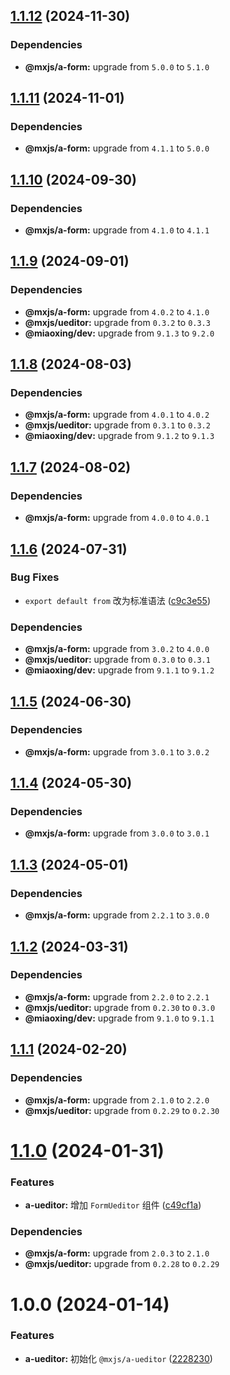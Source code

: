 ## [1.1.12](https://github.com/miaoxing/mxjs-a-ueditor/compare/v1.1.11...v1.1.12) (2024-11-30)





### Dependencies

* **@mxjs/a-form:** upgrade from `5.0.0` to `5.1.0`

## [1.1.11](https://github.com/miaoxing/mxjs-a-ueditor/compare/v1.1.10...v1.1.11) (2024-11-01)





### Dependencies

* **@mxjs/a-form:** upgrade from `4.1.1` to `5.0.0`

## [1.1.10](https://github.com/miaoxing/mxjs-a-ueditor/compare/v1.1.9...v1.1.10) (2024-09-30)





### Dependencies

* **@mxjs/a-form:** upgrade from `4.1.0` to `4.1.1`

## [1.1.9](https://github.com/miaoxing/mxjs-a-ueditor/compare/v1.1.8...v1.1.9) (2024-09-01)





### Dependencies

* **@mxjs/a-form:** upgrade from `4.0.2` to `4.1.0`
* **@mxjs/ueditor:** upgrade from `0.3.2` to `0.3.3`
* **@miaoxing/dev:** upgrade from `9.1.3` to `9.2.0`

## [1.1.8](https://github.com/miaoxing/mxjs-a-ueditor/compare/v1.1.7...v1.1.8) (2024-08-03)





### Dependencies

* **@mxjs/a-form:** upgrade from `4.0.1` to `4.0.2`
* **@mxjs/ueditor:** upgrade from `0.3.1` to `0.3.2`
* **@miaoxing/dev:** upgrade from `9.1.2` to `9.1.3`

## [1.1.7](https://github.com/miaoxing/mxjs-a-ueditor/compare/v1.1.6...v1.1.7) (2024-08-02)





### Dependencies

* **@mxjs/a-form:** upgrade from `4.0.0` to `4.0.1`

## [1.1.6](https://github.com/miaoxing/mxjs-a-ueditor/compare/v1.1.5...v1.1.6) (2024-07-31)


### Bug Fixes

* `export default from` 改为标准语法 ([c9c3e55](https://github.com/miaoxing/mxjs-a-ueditor/commit/c9c3e5509af2bca0a26cd9082cecb612a6558dd5))





### Dependencies

* **@mxjs/a-form:** upgrade from `3.0.2` to `4.0.0`
* **@mxjs/ueditor:** upgrade from `0.3.0` to `0.3.1`
* **@miaoxing/dev:** upgrade from `9.1.1` to `9.1.2`

## [1.1.5](https://github.com/miaoxing/mxjs-a-ueditor/compare/v1.1.4...v1.1.5) (2024-06-30)





### Dependencies

* **@mxjs/a-form:** upgrade from `3.0.1` to `3.0.2`

## [1.1.4](https://github.com/miaoxing/mxjs-a-ueditor/compare/v1.1.3...v1.1.4) (2024-05-30)





### Dependencies

* **@mxjs/a-form:** upgrade from `3.0.0` to `3.0.1`

## [1.1.3](https://github.com/miaoxing/mxjs-a-ueditor/compare/v1.1.2...v1.1.3) (2024-05-01)





### Dependencies

* **@mxjs/a-form:** upgrade from `2.2.1` to `3.0.0`

## [1.1.2](https://github.com/miaoxing/mxjs-a-ueditor/compare/v1.1.1...v1.1.2) (2024-03-31)





### Dependencies

* **@mxjs/a-form:** upgrade from `2.2.0` to `2.2.1`
* **@mxjs/ueditor:** upgrade from `0.2.30` to `0.3.0`
* **@miaoxing/dev:** upgrade from `9.1.0` to `9.1.1`

## [1.1.1](https://github.com/miaoxing/mxjs-a-ueditor/compare/v1.1.0...v1.1.1) (2024-02-20)





### Dependencies

* **@mxjs/a-form:** upgrade from `2.1.0` to `2.2.0`
* **@mxjs/ueditor:** upgrade from `0.2.29` to `0.2.30`

# [1.1.0](https://github.com/miaoxing/mxjs-a-ueditor/compare/v1.0.0...v1.1.0) (2024-01-31)


### Features

* **a-ueditor:** 增加 `FormUeditor` 组件 ([c49cf1a](https://github.com/miaoxing/mxjs-a-ueditor/commit/c49cf1a9a3a11a224246fce2f189b0af4dd42f8c))





### Dependencies

* **@mxjs/a-form:** upgrade from `2.0.3` to `2.1.0`
* **@mxjs/ueditor:** upgrade from `0.2.28` to `0.2.29`

# 1.0.0 (2024-01-14)


### Features

* **a-ueditor:** 初始化 `@mxjs/a-ueditor` ([2228230](https://github.com/miaoxing/mxjs-a-ueditor/commit/22282302ecea7e9f1a728daf1638a49a88f84f51))
